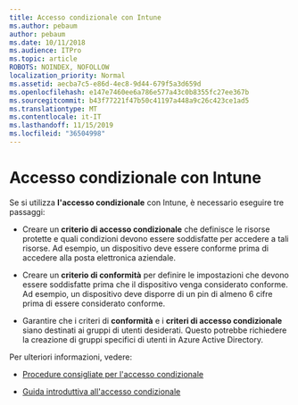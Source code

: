 ```yaml
---
title: Accesso condizionale con Intune
ms.author: pebaum
author: pebaum
ms.date: 10/11/2018
ms.audience: ITPro
ms.topic: article
ROBOTS: NOINDEX, NOFOLLOW
localization_priority: Normal
ms.assetid: aecba7c5-e86d-4ec8-9d44-679f5a3d659d
ms.openlocfilehash: e147e7460ee6a786e577a43c0b8355fc27ee367b
ms.sourcegitcommit: b43f77221f47b50c41197a448a9c26c423ce1ad5
ms.translationtype: MT
ms.contentlocale: it-IT
ms.lasthandoff: 11/15/2019
ms.locfileid: "36504998"
---
```

# <a name="conditional-access-with-intune"></a>Accesso condizionale con Intune

Se si utilizza **l'accesso condizionale** con Intune, è necessario eseguire tre passaggi: 
  
- Creare un **criterio di accesso condizionale** che definisce le risorse protette e quali condizioni devono essere soddisfatte per accedere a tali risorse. Ad esempio, un dispositivo deve essere conforme prima di accedere alla posta elettronica aziendale. 
    
- Creare un **criterio di conformità** per definire le impostazioni che devono essere soddisfatte prima che il dispositivo venga considerato conforme. Ad esempio, un dispositivo deve disporre di un pin di almeno 6 cifre prima di essere considerato conforme. 
    
- Garantire che i criteri di **conformità** e i **criteri di accesso condizionale** siano destinati ai gruppi di utenti desiderati. Questo potrebbe richiedere la creazione di gruppi specifici di utenti in Azure Active Directory. 
    
Per ulteriori informazioni, vedere:
  
- [Procedure consigliate per l'accesso condizionale](https://docs.microsoft.com/azure/active-directory/conditional-access/best-practices)
    
- [Guida introduttiva all'accesso condizionale](https://docs.microsoft.com/azure/active-directory/active-directory-conditional-access-azure-portal-get-started)
    

